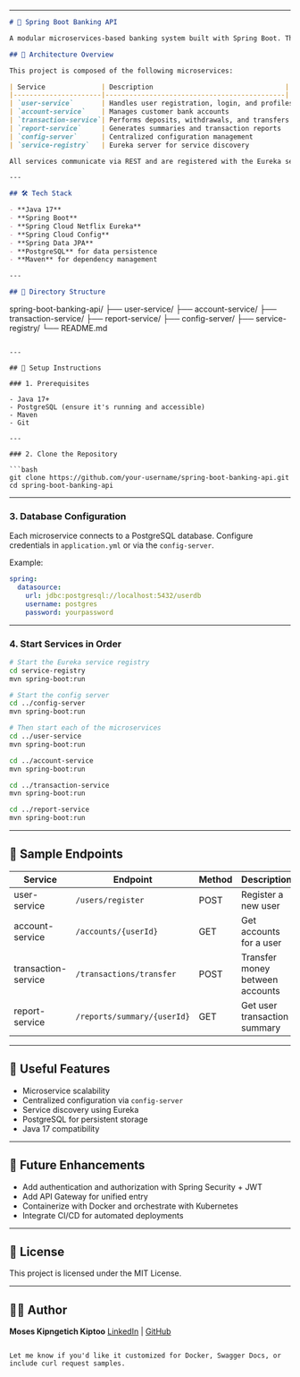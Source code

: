

---

```markdown
# 🌱 Spring Boot Banking API

A modular microservices-based banking system built with Spring Boot. This project includes multiple services to simulate core banking operations, such as user management, account handling, transactions, and reporting.

## 🧱 Architecture Overview

This project is composed of the following microservices:

| Service              | Description                                 |
|----------------------|---------------------------------------------|
| `user-service`       | Handles user registration, login, and profiles |
| `account-service`    | Manages customer bank accounts               |
| `transaction-service`| Performs deposits, withdrawals, and transfers |
| `report-service`     | Generates summaries and transaction reports  |
| `config-server`      | Centralized configuration management         |
| `service-registry`   | Eureka server for service discovery          |

All services communicate via REST and are registered with the Eureka service registry.

---

## 🛠️ Tech Stack

- **Java 17**
- **Spring Boot**
- **Spring Cloud Netflix Eureka**
- **Spring Cloud Config**
- **Spring Data JPA**
- **PostgreSQL** for data persistence
- **Maven** for dependency management

---

## 📁 Directory Structure

```

spring-boot-banking-api/
├── user-service/
├── account-service/
├── transaction-service/
├── report-service/
├── config-server/
├── service-registry/
└── README.md

````

---

## 🔌 Setup Instructions

### 1. Prerequisites

- Java 17+
- PostgreSQL (ensure it's running and accessible)
- Maven
- Git

---

### 2. Clone the Repository

```bash
git clone https://github.com/your-username/spring-boot-banking-api.git
cd spring-boot-banking-api
````

---

### 3. Database Configuration

Each microservice connects to a PostgreSQL database. Configure credentials in `application.yml` or via the `config-server`.

Example:

```yaml
spring:
  datasource:
    url: jdbc:postgresql://localhost:5432/userdb
    username: postgres
    password: yourpassword
```

---

### 4. Start Services in Order

```bash
# Start the Eureka service registry
cd service-registry
mvn spring-boot:run

# Start the config server
cd ../config-server
mvn spring-boot:run

# Then start each of the microservices
cd ../user-service
mvn spring-boot:run

cd ../account-service
mvn spring-boot:run

cd ../transaction-service
mvn spring-boot:run

cd ../report-service
mvn spring-boot:run
```

---

## 🧪 Sample Endpoints

| Service             | Endpoint                    | Method | Description                     |
| ------------------- | --------------------------- | ------ | ------------------------------- |
| user-service        | `/users/register`           | POST   | Register a new user             |
| account-service     | `/accounts/{userId}`        | GET    | Get accounts for a user         |
| transaction-service | `/transactions/transfer`    | POST   | Transfer money between accounts |
| report-service      | `/reports/summary/{userId}` | GET    | Get user transaction summary    |

---

## 🧰 Useful Features

* Microservice scalability
* Centralized configuration via `config-server`
* Service discovery using Eureka
* PostgreSQL for persistent storage
* Java 17 compatibility

---

## 🚀 Future Enhancements

* Add authentication and authorization with Spring Security + JWT
* Add API Gateway for unified entry
* Containerize with Docker and orchestrate with Kubernetes
* Integrate CI/CD for automated deployments

---

## 📄 License

This project is licensed under the MIT License.

---

## 👨‍💻 Author

**Moses Kipngetich Kiptoo**
[LinkedIn](#) | [GitHub](#)

```

Let me know if you'd like it customized for Docker, Swagger Docs, or include curl request samples.
```
